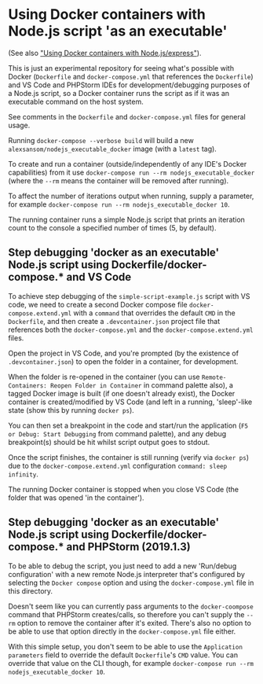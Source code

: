 # Using Docker containers with Node.js script 'as an executable'

(See also ["Using Docker containers with Node.js/express"](https://github.com/a-sansom/nodejs_docker)).

This is just an experimental repository for seeing what's possible with Docker (`Dockerfile` and `docker-compose.yml`
that references the `Dockerfile`) and VS Code and PHPStorm IDEs for development/debugging purposes of a Node.js script,
so a Docker container runs the script as if it was an executable command on the host system.

See comments in the `Dockerfile` and `docker-compose.yml` files for general usage.

Running `docker-compose --verbose build` will build a new `alexsansom/nodejs_executable_docker` image (with
a `latest` tag).

To create and run a container (outside/independently of any IDE's Docker capabilities) from it use
`docker-compose run --rm nodejs_executable_docker` (where the `--rm` means the container will be removed after running).

To affect the number of iterations output when running, supply a parameter, for example
`docker-compose run --rm nodejs_executable_docker 10`.

The running container runs a simple Node.js script that prints an iteration count to the console a specified number of
times (5, by default).

## Step debugging 'docker as an executable' Node.js script using Dockerfile/docker-compose.* and VS Code

To achieve step debugging of the `simple-script-example.js` script with VS code, we need to create a second Docker
compose file `docker-compose.extend.yml` with a `command` that overrides the default `CMD` in the `Dockerfile`, and then
create a `.devcontainer.json` project file that references both the `docker-compose.yml` and the
`docker-compose.extend.yml` files.

Open the project in VS Code, and you're prompted (by the existence of `.devcontainer.json`) to open the folder in a
container, for development.

When the folder is re-opened in the container (you can use `Remote-Containers: Reopen Folder in Container` in command
palette also), a tagged Docker image is built (if one doesn't already exist), the Docker container is created/modified
by VS Code (and left in a running, 'sleep'-like state (show this by running `docker ps`).

You can then set a breakpoint in the code and start/run the application (`F5 or Debug: Start Debugging` from command
palette), and any debug breakpoint(s) should be hit whilst script output goes to stdout.

Once the script finishes, the container is still running (verify via `docker ps`) due to the `docker-compose.extend.yml`
configuration `command: sleep infinity`.

The running Docker container is stopped when you close VS Code (the folder that was opened 'in the container').

## Step debugging 'docker as an executable' Node.js script using Dockerfile/docker-compose.* and PHPStorm (2019.1.3)

To be able to debug the script, you just need to add a new 'Run/debug configuration' with a new remote Node.js
interpreter that's configured by selecting the `Docker compose` option and using the `docker-compose.yml` file in this
directory.

Doesn't seem like you can currently pass arguments to the `docker-coompose` command that PHPStorm creates/calls, so
therefore you can't supply the `--rm` option to remove the container after it's exited. There's also no option to be
able to use that option directly in the `docker-compose.yml` file either.

With this simple setup, you don't seem to be able to use the `Application parameters` field to override the default
`Dockerfile`'s `CMD` value. You can override that value on the CLI though, for example
`docker-compose run --rm nodejs_executable_docker 10`.
